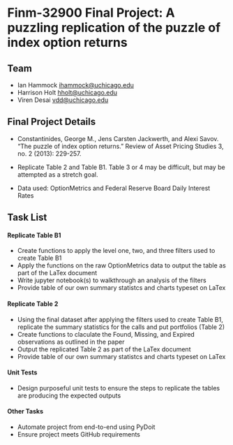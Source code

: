 # Finm-32900 Final Project: A puzzling replication of the puzzle of index option returns

## Team
* Ian Hammock <ihammock@uchicago.edu>
* Harrison Holt <hholt@uchicago.edu>
* Viren Desai <vdd@uchicago.edu>

## Final Project Details
* Constantinides, George M., Jens Carsten Jackwerth, and Alexi Savov. “The puzzle of index option returns.” Review of Asset Pricing Studies 3, no. 2 (2013): 229-257.

* Replicate Table 2 and Table B1. Table 3 or 4 may be difficult, but may be attempted as a stretch goal.

* Data used: OptionMetrics and Federal Reserve Board Daily Interest Rates

## Task List
#### Replicate Table B1
* Create functions to apply the level one, two, and three filters used to create Table B1
* Apply the functions on the raw OptionMetrics data to output the table as part of the LaTex document
* Write jupyter notebook(s) to walkthrough an analysis of the filters
* Provide table of our own summary statistcs and charts typeset on LaTex

#### Replicate Table 2
* Using the final dataset after applying the filters used to create Table B1, replicate the summary statistics for the calls and put portfolios (Table 2)
* Create functions to claculate the Found, Missing, and Expired observations as outlined in the paper
* Output the replicated Table 2 as part of the LaTex document
* Provide table of our own summary statistcs and charts typeset on LaTex

#### Unit Tests
* Design purposeful unit tests to ensure the steps to replicate the tables are producing the expected outputs

#### Other Tasks
* Automate project from end-to-end using PyDoit
* Ensure project meets GitHub requirements
